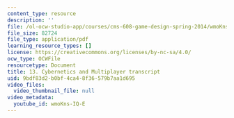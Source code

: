 ```yaml
---
content_type: resource
description: ''
file: /ol-ocw-studio-app/courses/cms-608-game-design-spring-2014/wmoKns-IQ-E_transcript.pdf
file_size: 82724
file_type: application/pdf
learning_resource_types: []
license: https://creativecommons.org/licenses/by-nc-sa/4.0/
ocw_type: OCWFile
resourcetype: Document
title: 13. Cybernetics and Multiplayer transcript
uid: 9bdf83d2-b0bf-4ca4-8f36-579b7aa1d695
video_files:
  video_thumbnail_file: null
video_metadata:
  youtube_id: wmoKns-IQ-E
---
```

